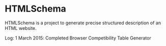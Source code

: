 # HTMLSchema

HTMLSchema is a project to generate precise structured description of an HTML website.

Log:
1 March 2015: Completed Browser Competibility Table Generator
